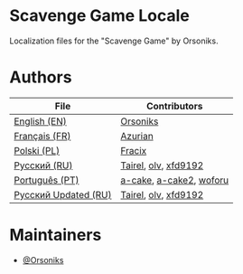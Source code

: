 # Scavenge Game Locale
Localization files for the "Scavenge Game" by Orsoniks.

# Authors
| File                       | Contributors                                                                                                        |
|----------------------------|---------------------------------------------------------------------------------------------------------------------|
| [English (EN)](/EN.json)   | [Orsoniks](https://github.com/Orsoniks)                                                                             |
| [Français (FR)](/FR.json)  | [Azurian](https://github.com/clemtomera)                                                                            |
| [Polski (PL)](/PL.json)    | [Fracix](https://github.com/Fracix)                                                                                 |
| [Русский (RU)](/RU.json)   | [Tairel](https://github.com/Tairelol), [olv](https://github.com/Ol1vver), [xfd9192](https://github.com/xfd9192)     |                                  |  [اَلْعَرَبِيَّةُ (AR)](/AR.json)     | [Enderwolf](https://github.com/Enderw0lf)                                                                           |
| [Português (PT)](/PT.json) | [a-cake](https://github.com/a-cake), [a-cake2](https://github.com/a-cake2), [woforu](https://github.com/woforu)     |
| [Русский Updated (RU)](scavprototypeRU.zip)   | [Tairel](https://github.com/Tairelol), [olv](https://github.com/Ol1vver), [xfd9192](https://github.com/xfd9192)     | 
                                                            

# Maintainers
* [@Orsoniks](https://github.com/Orsoniks)
